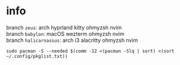 # info  
branch `zeus`: arch hyprland kitty ohmyzsh nvim  
branch `babylon`: macOS wezterm ohmyzsh nvim  
branch `halicarnassus`: arch i3 alacritty ohmyzsh nvim

`sudo pacman -S --needed $(comm -12 <(pacman -Slq | sort) <(sort ~/.config/pkglist.txt))`
